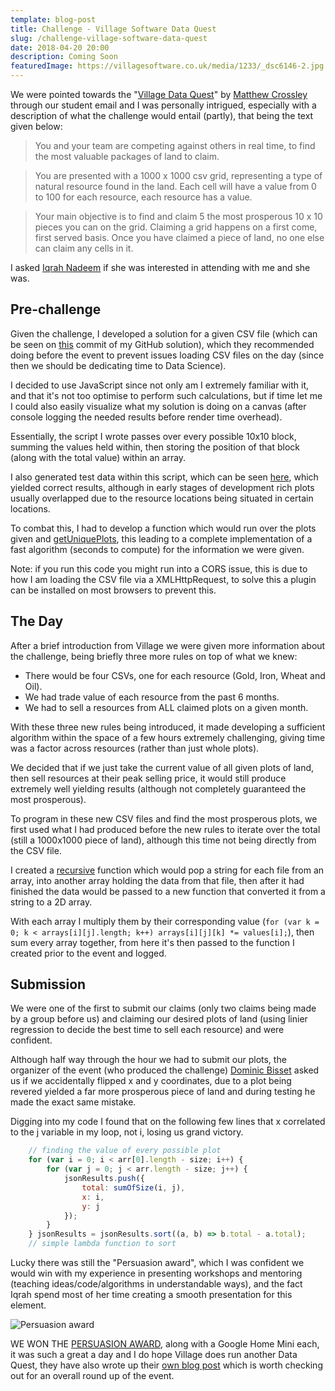 ```yaml
---
template: blog-post
title: Challenge - Village Software Data Quest
slug: /challenge-village-software-data-quest
date: 2018-04-20 20:00
description: Coming Soon
featuredImage: https://villagesoftware.co.uk/media/1233/_dsc6146-2.jpg
---
```

We were pointed towards the "[Village Data Quest](https://villagesoftware.co.uk/data-quest)" by [Matthew Crossley](https://twitter.com/MattyCrossley) through our student email and I was personally intrigued, especially with a description of what the challenge would entail (partly), that being the text given below:

> You and your team are competing against others in real time, to find the most valuable packages of land to claim.

> You are presented with a 1000 x 1000 csv grid, representing a type of natural resource found in the land. Each cell will have a value from 0 to 100 for each resource, each resource has a value.

> Your main objective is to find and claim 5 the most prosperous 10 x 10 pieces you can on the grid. Claiming a grid happens on a first come, first served basis. Once you have claimed a piece of land, no one else can claim any cells in it.

I asked [Iqrah Nadeem](https://twitter.com/i_iqrah) if she was interested in attending with me and she was.

## Pre-challenge

Given the challenge, I developed a solution for a given CSV file (which can be seen on [this](https://github.com/Sean12697/Village-Software-Data-Quest/tree/62250a5d495949c5d2049bb338b82d2513582b54) commit of my GitHub solution), which they recommended doing before the event to prevent issues loading CSV files on the day (since then we should be dedicating time to Data Science). 

I decided to use JavaScript since not only am I extremely familiar with it, and that it's not too optimise to perform such calculations, but if time let me I could also easily visualize what my solution is doing on a canvas (after console logging the needed results before render time overhead).

Essentially, the script I wrote passes over every possible 10x10 block, summing the values held within, then storing the position of that block (along with the total value) within an array.

I also generated test data within this script, which can be seen [here](https://github.com/Sean12697/Village-Software-Data-Quest/blob/62250a5d495949c5d2049bb338b82d2513582b54/script.js#L10), which yielded correct results, although in early stages of development rich plots usually overlapped due to the resource locations being situated in certain locations.

To combat this, I had to develop a function which would run over the plots given and [getUniquePlots](https://github.com/Sean12697/Village-Software-Data-Quest/blob/62250a5d495949c5d2049bb338b82d2513582b54/script.js#L45), this leading to a complete implementation of a fast algorithm (seconds to compute) for the information we were given.

Note: if you run this code you might run into a CORS issue, this is due to how I am loading the CSV file via a XMLHttpRequest, to solve this a plugin can be installed on most browsers to prevent this.

## The Day

After a brief introduction from Village we were given more information about the challenge, being briefly three more rules on top of what we knew:

- There would be four CSVs, one for each resource (Gold, Iron, Wheat and Oil).
- We had trade value of each resource from the past 6 months.
- We had to sell a resources from ALL claimed plots on a given month.

With these three new rules being introduced, it made developing a sufficient algorithm within the space of a few hours extremely challenging, giving time was a factor across resources (rather than just whole plots).

We decided that if we just take the current value of all given plots of land, then sell resources at their peak selling price, it would still produce extremely well yielding results (although not completely guaranteed the most prosperous).

To program in these new CSV files and find the most prosperous plots, we first used what I had produced before the new rules to iterate over the total (still a 1000x1000 piece of land), although this time not being directly from the CSV file.

I created a [recursive](https://github.com/Sean12697/Village-Software-Data-Quest/blob/5cef02a3f207dcd489d3b8a7963290629bde2421/script.js#L31) function which would pop a string for each file from an array, into another array holding the data from that file, then after it had finished the data would be passed to a new function that converted it from a string to a 2D array.

With each array I multiply them by their corresponding value (`for (var k = 0; k < arrays[i][j].length; k++) arrays[i][j][k] *= values[i];`), then sum every array together, from here it's then passed to the function I created prior to the event and logged.

## Submission

We were one of the first to submit our claims (only two claims being made by a group before us) and claiming our desired plots of land (using linier regression to decide the best time to sell each resource) and were confident.

Although half way through the hour we had to submit our plots, the organizer of the event (who produced the challenge) [Dominic Bisset](https://twitter.com/DominicBisset) asked us if we accidentally flipped x and y coordinates, due to a plot being revered yielded a far more prosperous piece of land and during testing he made the exact same mistake.

Digging into my code I found that on the following few lines that x correlated to the j variable in my loop, not i, losing us grand victory.

```javascript
    // finding the value of every possible plot
    for (var i = 0; i < arr[0].length - size; i++) {
        for (var j = 0; j < arr.length - size; j++) {
            jsonResults.push({
                total: sumOfSize(i, j),
                x: i,
                y: j
            });
        }
    } jsonResults = jsonResults.sort((a, b) => b.total - a.total); 
    // simple lambda function to sort
```

Lucky there was still the "Persuasion award", which I was confident we would win with my experience in presenting workshops and mentoring (teaching ideas/code/algorithms in understandable ways), and the fact Iqrah spend most of her time creating a smooth presentation for this element.

![Persuasion award](https://pbs.twimg.com/media/DbPbURVX0AACubA.jpg:large)

WE WON THE [PERSUASION AWARD](https://twitter.com/VillageSoftware/status/987374974397747200), along with a Google Home Mini each, it was such a great a day and I do hope Village does run another Data Quest, they have also wrote up their [own blog post](https://villagesoftware.co.uk/blog/data-quest-round-up/) which is worth checking out for an overall round up of the event.